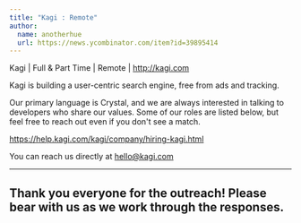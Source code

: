 ```yaml
---
title: "Kagi : Remote"
author:
  name: anotherhue
  url: https://news.ycombinator.com/item?id=39895414
---
```

Kagi | Full &amp; Part Time | Remote | <a href="http:&#x2F;&#x2F;kagi.com" rel="nofollow">http:&#x2F;&#x2F;kagi.com</a>

Kagi is building a user-centric search engine, free from ads and tracking.

Our primary language is Crystal, and we are always interested in talking to developers who share our values. Some of our roles are listed below, but feel free to reach out even if you don&#x27;t see a match.

<a href="https:&#x2F;&#x2F;help.kagi.com&#x2F;kagi&#x2F;company&#x2F;hiring-kagi.html" rel="nofollow">https:&#x2F;&#x2F;help.kagi.com&#x2F;kagi&#x2F;company&#x2F;hiring-kagi.html</a>

You can reach us directly at hello@kagi.com

---
Thank you everyone for the outreach! Please bear with us as we work through the responses.
---
